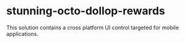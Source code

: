 # stunning-octo-dollop-rewards
This solution contains a cross platform UI control targeted for mobile applications.
